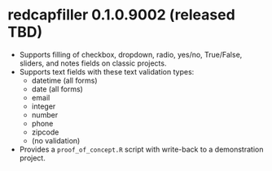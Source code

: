 # redcapfiller 0.1.0.9002 (released TBD)

- Supports filling of checkbox, dropdown, radio, yes/no, True/False, sliders, and notes fields on classic projects.
- Supports text fields with these text validation types:
    - datetime (all forms)
    - date (all forms)
    - email
    - integer
    - number
    - phone
    - zipcode
    - (no validation)
- Provides a `proof_of_concept.R` script with write-back to a demonstration project.
